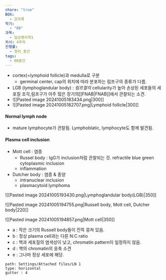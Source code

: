 ```yaml
---
share: "true"
BOX:
  - 강의록
학기:
  - "08"
과목:
  - 임상병리학1
차시: 4주차
진행률:
  - 정리_중간
tags:
  - 08중간
---
```


- cortex(=lymphoid follicle)과 medulla로 구분
	- germinal center, cap의 위치에 따라 분포하는 림프구의 종류가 다름.
- LGB (lymphoglandular body) :  *림프절의* cellularity가 높아 손상된 세포들의 세포질 조각,림프구가 아주 많은 장기의[[FNAB|FNAB]]에서 관찰되는 소견.
- ![[Pasted image 20241005183434.png|300]]
- ![[Pasted image 20241005182707.png|Lymphoid follicle|300]]

#### Normal lymph node

- mature lymphocyte가 관찰됨. Lymphoblatic, lymphocyte도 함께 발견됨.

#### Plasma cell inclusion

- Mott cell : 염증
	- Russel body : IgG가 inclusion처럼 관찰되는 것. refractile blue green cytoplasmic inclusion
	- inflammation
- Dutcher body : 염증 & 종양
	- intranuclear inclusion
	- plasmacytoid lymphoma

![[Pasted image 20241005193430.png|Lymphoglandular body(LGB)|350]]

![[Pasted image 20241005194755.png|Russell body, Mott cell, Dutcher body|220]]

![[Pasted image 20241005194857.png|Mott cell|350]]

- a : 작은 크기의 Russell body들이 잔뜩 뭉쳐 있음.
- b : 정상 plasma cell과는 다른 N:C ratio
- c : 핵과 세포질의 염색성이 낮고, chromatin pattern이 일정하지 않음.
- d : 핵의 chromatin의 응축 소견
- e : 그나마 정상 세포에 해당.


```img-gallery
path: Settings/Attached files/LN 1
type: horizontal
gutter : 4
```
